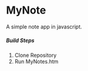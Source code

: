 # MyNote
A simple note app in javascript.

##### Build Steps

1. Clone Repository
2. Run MyNotes.htm
